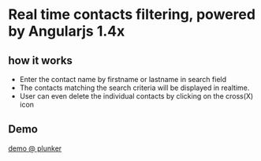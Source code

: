 Real time contacts filtering, powered by Angularjs 1.4x
=============

how it works
----------------
+ Enter the contact name by firstname or lastname in search field
+ The contacts matching the search criteria will be displayed in realtime.
+ User can even delete the individual contacts by clicking on the cross(X) icon

Demo
----------------
[demo @ plunker](http://plnkr.co/edit/TnffNy6WRp2UgY2ixgrc?p=info)



